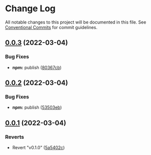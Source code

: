 # Change Log

All notable changes to this project will be documented in this file.
See [Conventional Commits](https://conventionalcommits.org) for commit guidelines.

## [0.0.3](https://github.com/Protagonistss/huangshan/compare/v0.0.2...v0.0.3) (2022-03-04)


### Bug Fixes

* **npm:** publish ([80367cb](https://github.com/Protagonistss/huangshan/commit/80367cb90e6aaa72e2a4e6c81a4b4c49ca9ee30c))





## [0.0.2](https://github.com/Protagonistss/huangshan/compare/v0.0.1...v0.0.2) (2022-03-04)


### Bug Fixes

* **npm:** publish ([53503eb](https://github.com/Protagonistss/huangshan/commit/53503ebc5cad7d6a90812aabc15d3ae8b43337bc))





## [0.0.1](https://github.com/Protagonistss/huangshan/compare/v0.1.0...v0.0.1) (2022-03-04)


### Reverts

* Revert "v0.1.0" ([5a5402c](https://github.com/Protagonistss/huangshan/commit/5a5402c8e81b957546ed5e98ae66f0c35cbca0bb))
